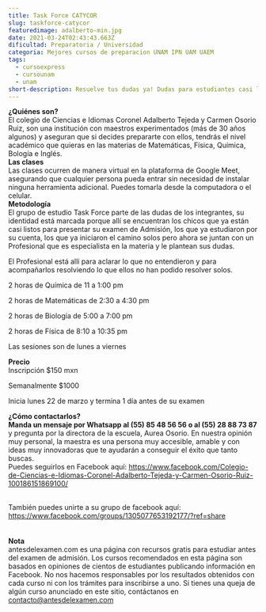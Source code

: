 ```yaml
---
title: Task Force CATYCOR
slug: taskforce-catycor
featuredimage: adalberto-min.jpg
date: 2021-03-24T02:43:43.663Z
dificultad: Preparatoria / Universidad
categoria: Mejores cursos de preparacion UNAM IPN UAM UAEM
tags:
  - cursoexpress
  - cursounam
  - unam
short-description: Resuelve tus dudas ya! Dudas para estudiantes casi listos para su examen.
---
```

**¿Quiénes son?**<br>
El colegio de Ciencias e Idiomas Coronel Adalberto Tejeda y Carmen Osorio Ruiz, son una institución con maestros experimentados (más de 30 años algunos) y aseguran que si decides prepararte con ellos, tendrás el nivel académico que quieras en las materias de Matemáticas, Física, Química, Bología e Inglés.<br>
**Las clases**<br>
Las clases ocurren de manera virtual en la plataforma de Google Meet, asegurando que cualquier persona pueda entrar sin necesidad de instalar ninguna herramienta adicional. Puedes tomarla desde la computadora o el celular.<br>
**Metodología**<br>
El grupo de estudio Task Force  parte de las dudas de los integrantes, su identidad está marcada porque allí se encuentran los chicos que ya están casi listos para presentar su examen de Admisión, los que ya estudiaron por su cuenta, los que ya iniciaron el camino solos pero ahora se juntan con un Profesional que es especialista en la materia y le plantean sus dudas.<br>

El Profesional está allí para aclarar lo que no entendieron y para acompañarlos resolviendo lo que ellos no han podido resolver solos.<br>

2 horas de Química de    11 a 1:00 pm <br>

2 horas de Matemáticas de 2:30 a  4:30 pm<br>

2 horas de Biología de 5:00 a 7:00 pm<br>

2 horas de Física de 8:10 a 10:35 pm<br>

Las sesiones son de lunes a viernes <br>

**Precio**<br>
Inscripción $150 mxn<br>

Semanalmente $1000<br>

Inicia lunes 22 de marzo y termina 1 día antes de su examen

**¿Cómo contactarlos?**<br>
**Manda un mensaje por Whatsapp al (55) 85 48 56 56 o al (55) 28 88 73 87** y pregunta por la directora de la escuela, Aurea Osorio. En nuestra opinión muy personal, la maestra es una persona muy accesible, amable y con ideas muy innovadoras que te ayudarán a conseguir el éxito que tanto buscas. <br>
Puedes seguirlos en Facebook aquí: https://www.facebook.com/Colegio-de-Ciencias-e-Idiomas-Coronel-Adalberto-Tejeda-y-Carmen-Osorio-Ruiz-100186151869100/

<br>También puedes unirte a su grupo de facebook aquí: https://www.facebook.com/groups/1305077653192177/?ref=share <br><br><br>
**Nota**<br>
antesdelexamen.com es una página con recursos gratis para estudiar antes del examen de admisión. Los cursos recomendados en esta página son basados en opiniones de cientos de estudiantes publicando información en Facebook. No nos hacemos responsables por los resultados obtenidos con cada curso ni con los trámites para inscribirse a uno. Si tienes una queja de algún curso anunciado en este sitio, contáctanos en contacto@antesdelexamen.com